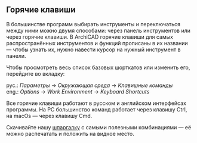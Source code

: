## Горячие клавиши

В большинстве программ выбирать инструменты и переключаться между ними можно двумя способами: через панель инструментов или через горячие клавиши. В ArchiCAD горячие клавиши для самых распространённых инструментов и функций прописаны в их названии — чтобы узнать их, нужно навести курсор на нужный инструмент в панели. 

Чтобы просмотреть весь список базовых шорткатов или изменить его, перейдите во вкладку:

рус.: _Параметры_ → _Окружающая среда_ → _Клавишные команды_  
eng.: _Options_ → _Work Environment_ → _Keyboard Shortcuts_

Все горячие клавиши работают в русском и английском интерфейсах программы. На PC большинство команд работает через клавишу Ctrl, на macOs — через клавишу Cmd.

Скачивайте нашу [шпаргалку](https://study.softculture.cc/img/ARC_56/B232_Goryachie_Klavishi_ArchiCAD-1.pdf#newtab) с самыми полезными комбинациями — её можно распечатать и положить на видное место.